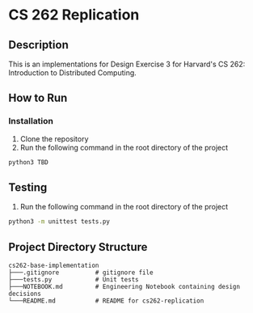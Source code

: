 # CS 262 Replication

## Description

This is an implementations for Design Exercise 3 for Harvard's
CS 262: Introduction to Distributed Computing.

## How to Run

### Installation

1. Clone the repository
2. Run the following command in the root directory of the project
```bash
python3 TBD
```
## Testing

1. Run the following command in the root directory of the project
```bash
python3 -m unittest tests.py
```

## Project Directory Structure
```
cs262-base-implementation
├───.gitignore          # gitignore file
├───tests.py            # Unit tests
├───NOTEBOOK.md         # Engineering Notebook containing design decisions
└───README.md           # README for cs262-replication
```
